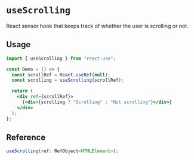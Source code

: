 # `useScrolling`

React sensor hook that keeps track of whether the user is scrolling or not.

## Usage

```jsx
import { useScrolling } from "react-use";

const Demo = () => {
  const scrollRef = React.useRef(null);
  const scrolling = useScrolling(scrollRef);

  return (
    <div ref={scrollRef}>
      {<div>{scrolling ? "Scrolling" : "Not scrolling"}</div>}
    </div>
  );
};
```

## Reference

```ts
useScrolling(ref: RefObject<HTMLElement>);
```
